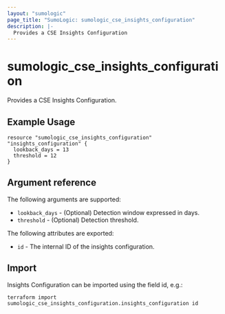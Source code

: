 ```yaml
---
layout: "sumologic"
page_title: "SumoLogic: sumologic_cse_insights_configuration"
description: |-
  Provides a CSE Insights Configuration
---
```


# sumologic_cse_insights_configuration
Provides a CSE Insights Configuration.

## Example Usage
```hcl
resource "sumologic_cse_insights_configuration" "insights_configuration" {
  lookback_days = 13
  threshold = 12
}
```

## Argument reference

The following arguments are supported:

- `lookback_days` - (Optional) Detection window expressed in days.
- `threshold` - (Optional) Detection threshold.

The following attributes are exported:

- `id` - The internal ID of the insights configuration.

## Import

Insights Configuration can be imported using the field id, e.g.:
```hcl
terraform import sumologic_cse_insights_configuration.insights_configuration id
```